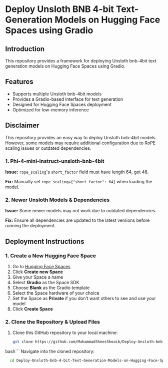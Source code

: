 # Deploy Unsloth BNB 4-bit Text-Generation Models on Hugging Face Spaces using Gradio

## Introduction
This repository provides a framework for deploying Unsloth bnb-4bit text generation models on Hugging Face Spaces using Gradio.

## Features
- Supports multiple Unsloth bnb-4bit models  
- Provides a Gradio-based interface for text generation  
- Designed for Hugging Face Spaces deployment  
- Optimized for low-memory inference  

## Disclaimer
This repository provides an easy way to deploy Unsloth bnb-4bit models. However, some models may require additional configuration due to RoPE scaling issues or outdated dependencies.

### 1. Phi-4-mini-instruct-unsloth-bnb-4bit
**Issue:** `rope_scaling`'s `short_factor` field must have length 64, got 48.  

**Fix:** Manually set `rope_scaling={"short_factor": 64}` when loading the model.  

### 2. Newer Unsloth Models & Dependencies
**Issue:** Some newer models may not work due to outdated dependencies.  

**Fix:** Ensure all dependencies are updated to the latest versions before running the deployment.  

## Deployment Instructions

### 1. Create a New Hugging Face Space
1. Go to [Hugging Face Spaces](https://huggingface.co/spaces)  
2. Click **Create new Space**  
3. Give your Space a name  
4. Select **Gradio** as the Space SDK  
5. Choose **Blank** as the Gradio template  
6. Select the Space hardware of your choice  
7. Set the Space as **Private** if you don’t want others to see and use your model  
8. Click **Create Space**  

### 2. Clone the Repository & Upload Files
1. Clone this GitHub repository to your local machine:
   ```bash
   git clone https://github.com/MuhammadSheesShoaib/Deploy-Unsloth-bnb-4-bit-Text-Generation-Models-on-Hugging-Face-Spaces-using-Gradio.git
bash```
Navigate into the cloned repository:
```bash
  cd Deploy-Unsloth-bnb-4-bit-Text-Generation-Models-on-Hugging-Face-Spaces-using-Gradio
```
